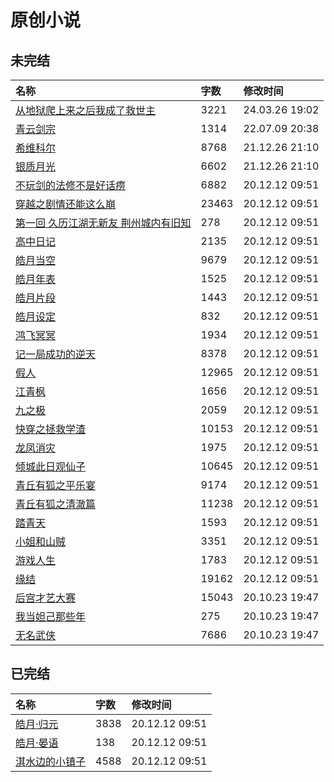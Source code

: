 # 原创小说

## 未完结

|名称|字数|修改时间|
|:-|:-|:-|
|[从地狱爬上来之后我成了救世主](从地狱爬上来之后我成了救世主.md)|3221|24.03.26 19:02|
|[青云剑宗](青云剑宗.md)|1314|22.07.09 20:38|
|[希维科尔](希维科尔.md)|8768|21.12.26 21:10|
|[银质月光](银质月光.md)|6602|21.12.26 21:10|
|[不玩剑的法修不是好话痨](不玩剑的法修不是好话痨.md)|6882|20.12.12 09:51|
|[穿越之剧情还能这么崩](穿越之剧情还能这么崩.md)|23463|20.12.12 09:51|
|[第一回 久历江湖无新友 荆州城内有旧知](第一回%20久历江湖无新友%20荆州城内有旧知.md)|278|20.12.12 09:51|
|[高中日记](高中日记.md)|2135|20.12.12 09:51|
|[皓月当空](皓月当空.md)|9679|20.12.12 09:51|
|[皓月年表](皓月年表.md)|1525|20.12.12 09:51|
|[皓月片段](皓月片段.md)|1443|20.12.12 09:51|
|[皓月设定](皓月设定.md)|832|20.12.12 09:51|
|[鸿飞冥冥](鸿飞冥冥.md)|1934|20.12.12 09:51|
|[记一局成功的逆天](记一局成功的逆天.md)|8378|20.12.12 09:51|
|[假人](假人.md)|12965|20.12.12 09:51|
|[江青枫](江青枫.md)|1656|20.12.12 09:51|
|[九之极](九之极.md)|2059|20.12.12 09:51|
|[快穿之拯救学渣](快穿之拯救学渣.md)|10153|20.12.12 09:51|
|[龙凤消灾](龙凤消灾.md)|1975|20.12.12 09:51|
|[倾城此日观仙子](倾城此日观仙子.md)|10645|20.12.12 09:51|
|[青丘有狐之平乐宴](青丘有狐之平乐宴.md)|9174|20.12.12 09:51|
|[青丘有狐之清澈篇](青丘有狐之清澈篇.md)|11238|20.12.12 09:51|
|[踏青天](踏青天.md)|1593|20.12.12 09:51|
|[小姐和山贼](小姐和山贼.md)|3351|20.12.12 09:51|
|[游戏人生](游戏人生.md)|1783|20.12.12 09:51|
|[缘结](缘结.md)|19162|20.12.12 09:51|
|[后宫才艺大赛](后宫才艺大赛.md)|15043|20.10.23 19:47|
|[我当妲己那些年](我当妲己那些年.md)|275|20.10.23 19:47|
|[无名武侠](无名武侠.md)|7686|20.10.23 19:47|

## 已完结

|名称|字数|修改时间|
|:-|:-|:-|
|[皓月·归元](皓月·归元.md)|3838|20.12.12 09:51|
|[皓月·晏语](皓月·晏语.md)|138|20.12.12 09:51|
|[淇水边的小镇子](淇水边的小镇子.md)|4588|20.12.12 09:51|
